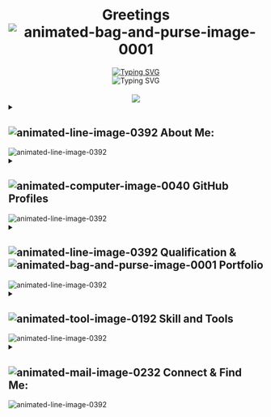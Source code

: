 <div align="center">
    <h1>Greetings <img src="https://fonts.gstatic.com/s/e/notoemoji/latest/1f44b/512.webp" border="0" alt="animated-bag-and-purse-image-0001" width="40" height="40"/></h1>
    <a href="https://git.io/typing-svg"><img src="https://readme-typing-svg.herokuapp.com?font=Sans+Serif&weight=500&size=30&pause=1000&color=FFFFFF&center=true&vCenter=true&multiline=true&width=500&height=75&lines=I'm+Ryan+Gading+Abdullah" alt="Typing SVG" />
    </a>
</div>

<div align="center">
    <img src="https://readme-typing-svg.demolab.com?font=Sans+Serif&weight=900&size=40&duration=1000&pause=1000&center=true&vCenter=true&width=500&height=75&lines=Data+Analyst+Enthusiast;Data+Scientist;Teaching+Enthusiast;Treasurer;Frontend+Developer;UI+Design+(Figma);Graphic+Design+(Canva)" alt="Typing SVG">
</div>

</br>

<div align="center">
    <img src="https://komarev.com/ghpvc/?username=RyanGA09&&style=flat-square" align="center"/>
</div>

<details>
    <summary>
        <h2><img src="https://fonts.gstatic.com/s/e/notoemoji/latest/1f4ab/512.webp" border="0" alt="animated-line-image-0392" width="22" height="22"/> About Me:</h2>
        <img src="https://www.animatedimages.org/data/media/562/animated-line-image-0392.gif" border="0" alt="animated-line-image-0392" width="1920" height="10"/>
    </summary>
    <div align="center">
        <p>
            I am an undergraduate student majoring in Informatics Engineering at Institut Teknologi Adhi Tama Surabaya, with a strong focus on data analysis and web development. Throughout my academic journey, I have gained valuable hands-on experience as a web developer, contributing to both academic and community service projects. In these roles, I focused on front-end development using frameworks like Laravel, Tailwind, and Bootstrap. These experiences have not only enhanced my technical skills but also allowed me to contribute to impactful digital solutions that benefit users.
        </p>
        <p>
            Previously, I served as a laboratory and teaching assistant for Structured Programming and Data Structures practicums, while also gaining organizational experience as the treasurer for the Programming Language Laboratory. My participation in the MIKTI MSIB Batch 6 program enhanced my data analysis skills, preparing me for a competitive career in technology.
        </p>
    </div>
</details>

<details>
    <summary>
        <h2><img src="https://www.animatedimages.org/data/media/56/animated-computer-image-0461.gif" border="0" alt="animated-computer-image-0040" width="25" height="30"/> GitHub Profiles</h2>
        <img src="https://www.animatedimages.org/data/media/562/animated-line-image-0392.gif" border="0" alt="animated-line-image-0392" width="1920" height="10"/>
    </summary>
    <h3><img src="https://fonts.gstatic.com/s/e/notoemoji/latest/1f525/512.webp" border="0" alt="animated-line-image-0392" width="22" height="22"/> Streak Stats:</h3>
    <div align="center">
        <img src="https://github-readme-streak-stats.herokuapp.com/?user=RyanGA09&theme=tokyonight&hide_border=false" alt="Streak">
    </div>
    </br>
    <h3>📊 Profile Stats:</h3>
    <div align="center">
        <img src="https://github-readme-stats.vercel.app/api?username=RyanGA09&theme=tokyonight&hide_border=false&include_all_commits=true&count_private=false" alt="Stats">
        <a href="https://github.com/ashutosh00710/github-readme-activity-graph"><img alt="RyanGA09's Activity Graph" src="https://github-readme-activity-graph.vercel.app/graph?username=RyanGA09&bg_color=202330&color=00ffe1&line=3d59a1&point=ffffff&area=true&hide_border=true" /></a>
    </div>
    </br>
    <h3><img src="https://www.animatedimages.org/data/media/56/animated-computer-image-0285.gif" border="0" alt="animated-computer-image-0285" width="50" height="25"/> Language:</h3>
    <div align="center">
    <!--   <img src="https://github-readme-stats.vercel.app/api/top-langs/?username=RyanGA09&theme=tokyonight&langs_count=10" alt="Languages"> -->
        <img src="https://github-readme-stats.vercel.app/api/top-langs/?username=RyanGA09&theme=tokyonight&hide_border=false&include_all_commits=true&count_private=true&layout=compact&langs_count=15&hide_progress=false&card_width=350" alt="Languages">
    </div>
    </br>
    <!--
    ![](https://raw.githubusercontent.com/username/github-stats/master/generated/languages.svg#gh-dark-mode-only)
    ![](https://github-readme-stats.vercel.app/api?username=RyanGA09&theme=vue-dark&hide_border=false&include_all_commits=true&count_private=false)</br>
    ![](https://github-readme-streak-stats.herokuapp.com/?user=RyanGA09&theme=vue-dark&hide_border=false)</br>
    ![](https://github-readme-stats.vercel.app/api/top-langs/?username=RyanGA09&theme=vue-dark&hide_border=false&include_all_commits=true&count_private=false&layout=compact)
    -->
    <h3><img src="https://www.animatedimages.org/data/media/1353/animated-medal-image-0019.gif" border="0" alt="animated-computer-image-0040" width="25" height="25"/> Trophies:</h3>
    <div align="center">
    <!--   <img src="https://github-profile-trophy.vercel.app/?username=RyanGA09&theme=vue-dark&no-frame=false&no-bg=true&margin-w=4" alt="Stats"> -->
        <img src="https://github-profile-trophy.vercel.app/?username=RyanGA09&theme=tokyonight" alt="Stats">
    </div>
    <!-- ![](https://github-profile-trophy.vercel.app/?username=RyanGA09&theme=vue-dark&no-frame=false&no-bg=true&margin-w=4) -->
</details>

<details>
    <summary>
        <h2><img src="https://fonts.gstatic.com/s/e/notoemoji/latest/1f393/512.webp" border="0" alt="animated-line-image-0392" width="22" height="22"/> Qualification & <img src="https://www.animatedimages.org/data/media/973/animated-bag-and-purse-image-0001.gif" border="0" alt="animated-bag-and-purse-image-0001" width="22" height="22"/> Portfolio</h2>
        <img src="https://www.animatedimages.org/data/media/562/animated-line-image-0392.gif" border="0" alt="animated-line-image-0392" width="1920" height="10"/>
    </summary>
    <h3>Qualification:</h3>
    <h4><img src="https://www.animatedimages.org/data/media/973/animated-bag-and-purse-image-0001.gif" border="0" alt="animated-bag-and-purse-image-0001" width="22" height="22"/> Work Experiences</h4>
    <ul align="left">
        <li>
            <strong>Writer</strong> — 
            <a href="https://medium.com/">Medium</a> [November 2024 - Present]
        </li> 
        <li>
            <strong>Web Developer</strong> — 
            <a href="https://itats.ac.id/">Institut Teknologi Adhi Tama Surabaya</a> [March 2024 - Present]
            <ul>
                <li><strong>Web Developer - Academic Project</strong> [August 2024 - Present]</li>
                <li><strong>Web Developer - Community Service Program/Field Work (KKN)</strong> [May 2024 - July 2024]</li>
                <li><strong>Web Developer - Practical Work/Internship (KP)</strong> [March 2024 - July 2024]</li>
            </ul>
        </li> 
        <li>
            <strong>Laboratory Assistant</strong> — 
            <a href="https://itats.ac.id/">Institut Teknologi Adhi Tama Surabaya</a> [September 2022 - August 2024]
            <ul>
                <li><strong>Software Engineering Laboratory Assistant (Programming Language Laboratory Assistant)</strong> [March 2024 - August 2024]</li>
                <li><strong>Programming Language Laboratory Assistant</strong> [September 2022 - February 2024]</li>
            </ul>
        </li>
        <li>
            <strong>Laboratory Assistant - Treasurer</strong> — 
            <a href="https://itats.ac.id/">Institut Teknologi Adhi Tama Surabaya</a> [September 2023 - August 2024]
            <ul>
                <li><strong>Treasurer - Software Engineering Laboratory Assistant (Programming Language Laboratory Assistant)</strong> [March 2024 - August 2024]</li>
                <li><strong>Treasurer - Programming Language Laboratory Assistant</strong> [September 2023 - Februari 2024]</li>
            </ul>
        </li> 
        <li>
            <strong>Independent Study - Independent Campus</strong> — 
            <a href="https://mikti.id/">Masyarakat Industri Kreatif Teknologi Informasi dan Komunikasi Indonesia (MIKTI)</a> [February 2024 - June 2024]
        </li> 
        <li>
            <strong>Junior Web Developer</strong> — 
            <a href="https://digitalent.kominfo.go.id/#">Digital Talent Scholarship</a> [April 2023 - May 2023]
        </li> 
    </ul>
    </br>
    <h4><img src="https://fonts.gstatic.com/s/e/notoemoji/latest/1f393/512.webp" border="0" alt="animated-line-image-0392" width="22" height="22"/> Educations:</h4>
    <ul align="left">
      <li><strong>Informatics Engineering</strong> — <a href="https://itats.ac.id/">Institut Teknologi Adhi Tama Surabaya</a> [September 2021 - Expected Graduation: 2025]</li>
      <li>
          <strong>MySkill Shortclass Monthly (2024)</strong> — 
          <a href="https://myskill.id/">MySkill</a> [May 2024 - December 2024]
          <ul>
              <li><strong>Shortclass Monthly - December</strong> [December 2024 - December 2024]</li>
              <li><strong>Shortclass Monthly - November</strong> [November 2024 - November 2024]</li>
              <li><strong>Shortclass Monthly - October</strong> [October 2024 - October 2024]</li>
              <li><strong>Shortclass Monthly - September</strong> [September 2024 - September 2024]</li>
              <li><strong>Shortclass Monthly - August</strong> [August 2024 - August 2024]</li>
              <li><strong>Shortclass Monthly - July</strong> [July 2024 - July 2024]</li>
              <li><strong>Shortclass Monthly - June</strong> [June 2024 - June 2024]</li>
              <li><strong>Shortclass Monthly - May</strong> [May 2024 - May 2024]</li>
          </ul>
      </li> 
      <li><strong>High School Senior</strong> — <a href="https://sman15-sby.sch.id/">SMAN 15 Surabaya</a> [2017 - 2020]</li> 
    </ul>
    </br>
    <h2>Portfolio</h2>
    <h3><img src="https://www.animatedimages.org/data/media/53/animated-book-image-0058.gif" border="0" alt="animated-book-image-0058" width="22" height="22"/> Projects</h3>
    <ul align="left">
        <li><strong>Rancang Bangun Sistem Informasi Penelitian dan Pengabdian kepada Masyarakat ITATS Menggunakan Model Prototyping</strong> — (August 2024 - Present).</li>
        <li><strong>Rancang Bangun Sistem Informasi Manajemen Penilaian Pondok Pesantren Ribath Daruttauhid Ta'lim-Tahfidh</strong> — (May 2024 - July 2024).</li>
        <li><strong>Rancang Bangun Sistem Informasi Manajemen Pengumpulan Dokumen Skripsi Mahasiswa dengan Menggunakan Model Waterfall</strong> — (March 2024 - July 2024).</li>
        <li><strong>Rancang Bangung Sistem Informasi Profil Perusahaan Pondok Pesantren Ribath Daruttauhid Ta'lim-Tahfidh</strong> - (May 2024 - July 2024).</li>
        <li><strong>Analysis of Flight Delays and Airline Performance (Capstone Project)</strong> — (May 2024 - June 2024).</li>
        <li><strong>Impact Analysis Covid-19 (Case Study Project)</strong> — (May 2024 - May 2024).</li>
        </ul>
    <p align="center">
    <!--     You can see more of my work experience, education, and projects on my <a href="https://www.linkedin.com/in/ryan-gading-abdullah/details/projects/">LinkedIn</a>. -->
    </p>
</details>

<details>
    <summary>
        <h2><img src="https://www.animatedimages.org/data/media/146/animated-tool-image-0192.gif" border="0" alt="animated-tool-image-0192" width="22" height="22"/> Skill and Tools</h2>
        <img src="https://www.animatedimages.org/data/media/562/animated-line-image-0392.gif" border="0" alt="animated-line-image-0392" width="1920" height="10"/>
    </summary>
    <h3><img src="https://fonts.gstatic.com/s/e/notoemoji/latest/1f4a1/512.webp" border="0" alt="animated-line-image-0392" width="22" height="22"/> Skills:</h3>
    <div align="left">
        <table border="1" cellpadding="10" cellspacing="0">
            <tr>
                <th>Category</th>
                <th>Skills</th>
            </tr>
            <tr>
                <td>Hard Skills <img src="https://fonts.gstatic.com/s/e/notoemoji/latest/1f4aa/512.webp" border="0" alt="animated-bag-and-purse-image-0001" width="40" height="40"/></td>
                <td>
                    `Programming` `Analysis` `Data Analysis` `FrontEnd Development` `Web Development` `Teaching` `UI Design` `Graphic Design` `Machine Learning`
                </td>
            </tr>
            <tr>
                <td>Soft Skills <img src="https://fonts.gstatic.com/s/e/notoemoji/latest/1f331/512.webp" border="0" alt="animated-bag-and-purse-image-0001" width="40" height="40"/></td>
                <td>`Leadership` `Problem Solving` `Presentation` `Team Work` `Group Discussion` ` Critical Thinking` `Communication`</td>
            </tr>
        </table>
    <!--     <div style="display: flex; justify-content: space-between;">
            <ul style="list-style-type: none; padding: 0;">
                <h4>💪 Hard Skills</h4>
                <li>Web Development: HTML, CSS, JavaScript</li>
                <li>Data Analysis: Excel, SQL, Python</li>
                <li>Machine Learning: TensorFlow, Scikit-learn</li>
                <li>Cloud Computing: AWS, Azure, Google Cloud</li>
                <li>Cybersecurity: Network Security, Penetration Testing</li>
                <li>Graphic Design: Adobe Photoshop, Illustrator</li>
                <li>Project Management Tools: Trello, Jira, Asana</li>
            </ul>
            <ul style="list-style-type: none; padding: 0;">
                <h4>🌱 Soft Skills</h4>
                <li>Emotional Intelligence: Empathy, Self-awareness</li>
                <li>Adaptability: Flexibility in changing environments</li>
                <li>Conflict Resolution: Mediation skills</li>
                <li>Critical Thinking: Analyzing situations effectively</li>
                <li>Time Management: Prioritizing tasks efficiently</li>
                <li>Networking: Building and maintaining professional relationships</li>
                <li>Creativity: Thinking outside the box</li>
            </ul>
        </div> -->
        <div style="display: flex; justify-content: space-between;">
<!--             <h4>💪 Hard Skills</h4> -->
            <ul style="list-style-type: none; padding: 0;">
<!--                 <li>Programming</li>
                <li>Analysis</li>
                <li>Data Analysis</li>
                <li>FrontEnd Development</li>
                <li>Web Development</li>
                <li>UI Design</li>
                <li>Teaching</li>
                <li>Graphic Design</li>
                <li>Machine Learning</li> -->
    <!--             <li>Cloud Computing</li>
                <li>Cybersecurity</li>
                <li>Project Management Tools</li> -->
            </ul>
<!--             <h4>🌱 Soft Skills</h4> -->
            <ul style="list-style-type: none; padding: 0;">
<!--                 <li>Leadership</li>
                <li>Problem Solving</li>
                <li>Presentation</li>
                <li>Team Work</li>
                <li>Group Discussion</li>
                <li>Critical Thinking</li>
                <li>Communication</li> -->
    <!--             <li>Adaptability</li>
                <li>Emotional Intelligence</li>
                <li>Conflict Resolution</li>
                <li>Time Management</li>
                <li>Networking</li>
                <li>Creativity</li> -->
            </ul>
        </div>
    <!--     <div style="display: flex; justify-content: space-between;">
            <ul style="list-style-type: none; padding: 0;">
                <h4>💪 Hard Skills</h4>
                <li>Programming</li>
                <li>Analysis</li>
                <li>Web Development</li>
                <li>Data Analysis</li>
                <li>Machine Learning</li>
                <li>Cloud Computing</li>
                <li>Cybersecurity</li>
                <li>Graphic Design</li>
                <li>Project Management Tools</li>
                <li>Database Management: SQL, NoSQL</li>
                <li>Mobile App Development: iOS, Android</li>
                <li>Version Control: Git, GitHub</li>
                <li>API Development: REST, GraphQL</li>
            </ul>
            <ul style="list-style-type: none; padding: 0;">
                <h4>🌱 Soft Skills</h4>
                <li>Leadership</li>
                <li>Problem Solving</li>
                <li>Presentation</li>
                <li>Team Work</li>
                <li>Group Discussion</li>
                <li>Emotional Intelligence</li>
                <li>Adaptability</li>
                <li>Conflict Resolution</li>
                <li>Critical Thinking</li>
                <li>Time Management</li>
                <li>Networking</li>
                <li>Creativity</li>
                <li>Negotiation Skills</li>
                <li>Interpersonal Skills</li>
                <li>Mentoring</li>
            </ul>
        </div> -->
    </div>
    <img src="https://www.animatedimages.org/data/media/562/animated-line-image-0386.gif" border="0" alt="animated-line-image-0386" width="1920"/>
    </br>
    <h3><img src="https://fonts.gstatic.com/s/e/notoemoji/latest/2699_fe0f/512.webp" border="0" width="22" height="22"/> Tools:</h3>
    <div align="left">
        <h4>🧑‍💻 Programming Languages & Markup</h4>
        <div style="display: flex; flex-wrap: wrap; gap: 10px; align-items: center;">
            <a href="https://www.python.org" target="_blank" rel="noreferrer">
              <img src="https://raw.githubusercontent.com/devicons/devicon/master/icons/python/python-original.svg" alt="Python" width="40" height="40"/>
            </a>
            <a href="https://www.w3schools.com/cpp/" target="_blank" rel="noreferrer">
              <img src="https://raw.githubusercontent.com/devicons/devicon/master/icons/cplusplus/cplusplus-original.svg" alt="C++" width="40" height="40"/>
            </a>
            <a href="https://www.cprogramming.com/" target="_blank" rel="noreferrer">
              <img src="https://raw.githubusercontent.com/devicons/devicon/master/icons/c/c-original.svg" alt="C" width="40" height="40"/>
            </a>
            <a href="https://www.java.com" target="_blank" rel="noreferrer">
              <img src="https://raw.githubusercontent.com/devicons/devicon/master/icons/java/java-original.svg" alt="Java" width="40" height="40"/>
            </a>
            <a href="https://developer.mozilla.org/en-US/docs/Web/HTML" target="_blank" rel="noreferrer">
              <img src="https://raw.githubusercontent.com/devicons/devicon/master/icons/html5/html5-original-wordmark.svg" alt="HTML5" width="40" height="40"/>
            </a>
            <a href="https://developer.mozilla.org/en-US/docs/Web/CSS" target="_blank" rel="noreferrer">
              <img src="https://raw.githubusercontent.com/devicons/devicon/master/icons/css3/css3-original-wordmark.svg" alt="CSS3" width="40" height="40"/>
            </a>
            <a href="https://www.php.net/" target="_blank" rel="noreferrer">
              <img src="https://raw.githubusercontent.com/devicons/devicon/master/icons/php/php-original.svg" alt="PHP" width="40" height="40"/>
            </a>
            <a href="https://www.mathworks.com/products/matlab.html" target="_blank" rel="noreferrer">
              <img src="https://upload.wikimedia.org/wikipedia/commons/2/21/Matlab_Logo.png" alt="MATLAB" width="40" height="40"/>
            </a>
            <a href="https://www.script.com/" target="_blank" rel="noreferrer">
                <img src="https://raw.githubusercontent.com/devicons/devicon/master/icons/javascript/javascript-original.svg" alt="JavaScript" width="40" height="40"/>
            </a>
    <!--         <a href="https://dart.dev/" target="_blank">
                <img style="margin: 10px" src="https://uxwing.com/wp-content/themes/uxwing/download/brands-and-social-media/dart-programming-language-icon.png" alt="Dart" width="40" height="40" />
            </a> -->
    <!--         <a target="_blank" href="https://www.vectorlogo.zone/logos/kotlinlang/kotlinlang-icon.svg" style="display: inline-block;">
                <img src="https://www.vectorlogo.zone/logos/kotlinlang/kotlinlang-icon.svg" alt="kotlin" width="40" height="40" />
            </a> -->
            <a href="https://www.w3schools.com/sql/" target="_blank" rel="noreferrer">
                <img src="https://www.freeiconspng.com/uploads/sql-server-icon-png-29.png" alt="SQL" width="40" height="40"/>
    <!--           <img src="https://cdn2.iconfinder.com/data/icons/web-and-mobile-ui-volume-7/48/309-512.png" alt="SQL" width="35" height="40" style="filter: brightness(0) invert(1);"/> -->
            </a>
        </div>
        </br>
        <div style="display: flex; align-items: center; gap: 10px;">
            <!-- Menambahkan bahasa markup -->
            <a href="https://en.wikipedia.org/wiki/Markdown" target="_blank" rel="noreferrer">
              <img src="https://cdn3.iconfinder.com/data/icons/logos-and-brands-adobe/512/205_Markdown-512.png" alt="Markdown" width="40" height="40"/>
            </a>
            <a href="https://www.powershell.org/" target="_blank" rel="noreferrer">
              <img src="https://raw.githubusercontent.com/devicons/devicon/master/icons/powershell/powershell-original.svg" alt="PowerShell" width="40" height="40"/>
            </a>
            <a href="https://www.gnu.org/software/bash/" target="_blank" rel="noreferrer">
              <img src="https://static-00.iconduck.com/assets.00/bash-icon-1792x2048-492kvjo8.png" alt="Bash" width="40" height="40"/>
            </a>
        </div>
        <h4 style="font-weight: bold; text-decoration: underline;">🛢💼🛠️ Development Frameworks, Tools & Databases</h4>
        <!-- Web Frameworks and Tools -->
    <!--     <h5>Web Frameworks and Tools</h5> -->
        <div style="display: flex; align-items: center; gap: 10px;">
            <a href="https://getbootstrap.com/" target="_blank" rel="noreferrer">
                <img src="https://raw.githubusercontent.com/devicons/devicon/master/icons/bootstrap/bootstrap-original-wordmark.svg" alt="Bootstrap" width="40" height="40"/>
            </a>
            <a href="https://tailwindcss.com/" target="_blank" rel="noreferrer">
                <img src="https://www.vectorlogo.zone/logos/tailwindcss/tailwindcss-icon.svg" alt="Tailwind CSS" width="40" height="40"/>
            </a>
            <a href="https://laravel.com" target="_blank" rel="noreferrer">
                <img src="https://www.vectorlogo.zone/logos/laravel/laravel-icon.svg" alt="Laravel" width="40" height="40"/>
            </a>
            <a href="https://nodejs.org/en" target="_blank" rel="noreferrer">
              <img src="https://raw.githubusercontent.com/devicons/devicon/master/icons/nodejs/nodejs-original-wordmark.svg" alt="nodejs" width="40" height="40" />
            </a>
        </div>
        </br>
        <!-- Databases -->
    <!--     <h5>Databases</h5> -->
        <div style="display: flex; align-items: center; gap: 10px;">
            <a href="https://www.mysql.com/" target="_blank" rel="noreferrer">
    <!--             <img src="https://raw.githubusercontent.com/devicons/devicon/master/icons/mysql/mysql-original.svg" alt="MySQL" width="40" height="40"/> -->
                <img src="https://cdn4.iconfinder.com/data/icons/logos-3/181/MySQL-512.png" alt="MySQL" width="40" height="40"/>
            </a>
            <a href="https://www.postgresql.org/" target="_blank" rel="noreferrer">
                <img src="https://raw.githubusercontent.com/devicons/devicon/master/icons/postgresql/postgresql-original.svg" alt="PostgreSQL" width="40" height="40"/>
            </a>
    <!--         <a href="https://www.mongodb.com/" target="_blank" rel="noreferrer">
                <img src="https://raw.githubusercontent.com/devicons/devicon/master/icons/mongodb/mongodb-original.svg" alt="MongoDB" width="40" height="40"/>
            </a> -->
    <!--         <a href="https://redis.io/" target="_blank" rel="noreferrer">
                <img src="https://raw.githubusercontent.com/devicons/devicon/master/icons/redis/redis-original.svg" alt="Redis" width="40" height="40"/>
            </a> -->
        </div>
        <!-- Mobile Development Tools -->
    <!--     <h5>Mobile Development Frameworks & Tools</h5>
        <div style="display: flex; align-items: center; gap: 10px;">
            <a href="https://flutter.dev/" target="_blank" rel="noreferrer">
                <img src="https://cdn.icon-icons.com/icons2/2107/PNG/512/file_type_flutter_icon_130599.png" alt="Flutter" width="40" height="40"/>
            </a>
            <a href="https://reactnative.dev/" target="_blank" rel="noreferrer">
                <img src="https://reactnative.dev/img/header_logo.svg" alt="React Native" width="40" height="40"/>
            </a>
            <a href="https://developer.android.com/studio" target="_blank" rel="noreferrer">
                <img src="https://developer.android.com/images/brand/Android_Robot.png" alt="Android Studio" width="40" height="40"/>
            </a>
            <a href="https://developer.apple.com/xcode/" target="_blank" rel="noreferrer">
                <img src="https://developer.apple.com/assets/elements/icons/xcode/xcode-128x128.png" alt="Xcode" width="40" height="40"/>
            </a>
        </div> -->
    <!--     <h4>🤖📊📈 Data Science, Machine Learning, & Visualization Tools</h4> -->
        <div style="display: flex; flex-wrap: wrap; gap: 10px; align-items: center;">
    <!--         <a href="https://pandas.pydata.org/" target="_blank" rel="noreferrer">
                <img src="https://raw.githubusercontent.com/devicons/devicon/master/icons/pandas/pandas-original.svg" alt="pandas" width="40" height="40"/>
            </a> -->
    <!--         <a href="https://numpy.org/" target="_blank" rel="noreferrer">
                <img src="https://raw.githubusercontent.com/devicons/devicon/master/icons/numpy/numpy-original.svg" alt="numpy" width="40" height="40"/>
            </a> -->
    <!--         <a href="https://www.tensorflow.org/" target="_blank" rel="noreferrer">
                <img src="https://raw.githubusercontent.com/devicons/devicon/master/icons/tensorflow/tensorflow-original.svg" alt="tensorflow" width="40" height="40"/>
            </a> -->
    <!--         <a href="https://seaborn.pydata.org/" target="_blank" rel="noreferrer">
                <img src="https://seaborn.pydata.org/_images/logo-mark-lightbg.svg" alt="seaborn" width="40" height="40"/>
            </a> -->
    <!--         <a href="https://scikit-learn.org/" target="_blank" rel="noreferrer">
                <img src="https://upload.wikimedia.org/wikipedia/commons/0/05/Scikit_learn_logo_small.svg" alt="scikit_learn" width="40" height="40"/>
            </a> -->
    <!--         <a href="https://matplotlib.org/" target="_blank" rel="noreferrer">
                <img src="https://raw.githubusercontent.com/devicons/devicon/master/icons/matplotlib/matplotlib-original.svg" alt="matplotlib" width="40" height="40"/>
            </a> -->
    <!--         <a href="https://flask.palletsprojects.com/" target="_blank" rel="noreferrer"> 
                <img src="https://www.vectorlogo.zone/logos/pocoo_flask/pocoo_flask-icon.svg" alt="flask" width="40" height="40"/> 
            </a> -->
    <!--         <a href="https://pytorch.org/" target="_blank" rel="noreferrer">
                <img src="https://raw.githubusercontent.com/devicons/devicon/master/icons/pytorch/pytorch-original.svg" alt="pytorch" width="40" height="40"/>
            </a> -->
    <!--         <a target="_blank" href="https://www.vectorlogo.zone/logos/opencv/opencv-icon.svg" style="display: inline-block;">
                <img src="https://www.vectorlogo.zone/logos/opencv/opencv-icon.svg" alt="opencv" width="40" height="40" />
            </a> -->
        </div>
    <!--     </br> -->
        <div style="display: flex; align-items: center; gap: 10px;">
    <!--         <a href="https://www.crummy.com/software/BeautifulSoup/bs4/doc/" target="_blank" rel="noreferrer">
                <img src="https://scrapingant.com/blog/img/blog/beautifulsoup-logo.png" alt="BeautifulSoup" width="60" height="40"/>
            </a> -->
    <!--         <a href="https://scrapy.org/" target="_blank" rel="noreferrer">
                <img src="https://scrapeops.io/img/sdk-icons/scrapy-logo.png" alt="Scrapy" width="40" height="40"/>
            </a> -->
    <!--         <a href="https://www.selenium.dev/" target="_blank" rel="noreferrer">
                <img src="https://www.articlestheme.com/wp-content/uploads/2021/05/Selenium_Logo-1470x1536.png" alt="Selenium" width="40" height="40"/>
            </a> -->
    <!--         <a href="https://requests.readthedocs.io/en/master/" target="_blank" rel="noreferrer">
                <img src="https://www.pngkit.com/png/full/70-701671_requests-python-logo-python-requests-logo.png" alt="Requests" width="40" height="40"/>
            </a> -->
    <!--         <a href="https://lxml.de/" target="_blank" rel="noreferrer">
                <img src="https://scrapingant.com/blog/img/blog/lxml-logo.png" alt="LXML" width="75" height="40"/>
            </a> -->
    <!--         <a href="https://pythonhosted.org/pyquery/" target="_blank" rel="noreferrer">
                <img src="https://raw.githubusercontent.com/gawel/pyquery/master/docs/_static/pyquery-logo.png" alt="PyQuery" width="40" height="40"/>
            </a> -->
    <!--         <a href="https://pptr.dev/" target="_blank" rel="noreferrer">
                <img src="https://vectorseek.com/wp-content/uploads/2023/09/Puppeteer-Logo-Vector.svg-.png" alt="Puppeteer" width="30" height="40"/>
            </a> -->
        </div>
        <h4>🤖📊📈 Data Analysis, Data Science, ML, Deep Learning, Web Scraping, and Visualization</h4>
        <div style="display: flex; flex-wrap: wrap; gap: 10px; align-items: center;">
            <!-- Data Manipulation and Analysis Tools -->
            <a href="https://pandas.pydata.org/" target="_blank" rel="noreferrer">
                <img src="https://raw.githubusercontent.com/devicons/devicon/master/icons/pandas/pandas-original.svg" alt="pandas" width="40" height="40"/>
            </a>
            <a href="https://numpy.org/" target="_blank" rel="noreferrer">
                <img src="https://raw.githubusercontent.com/devicons/devicon/master/icons/numpy/numpy-original.svg" alt="numpy" width="40" height="40"/>
            </a>
    <!--         <a href="https://dask.org/" target="_blank" rel="noreferrer">
                <img src="https://dask.org/assets/img/dask-logo.svg" alt="dask" width="40" height="40"/>
            </a>
            <a href="https://vaex.io/" target="_blank" rel="noreferrer">
                <img src="https://vaex.io/images/vaex-logo.svg" alt="vaex" width="40" height="40"/>
            </a>
            <a href="https://modin.readthedocs.io/" target="_blank" rel="noreferrer">
                <img src="https://modin.readthedocs.io/en/stable/_images/modin-logo.svg" alt="modin" width="40" height="40"/>
            </a>
            <a href="https://spark.apache.org/" target="_blank" rel="noreferrer">
                <img src="https://upload.wikimedia.org/wikipedia/commons/1/1b/Apache_Spark_logo.svg" alt="spark" width="40" height="40"/>
            </a>
            <a href="https://hadoop.apache.org/" target="_blank" rel="noreferrer">
                <img src="https://upload.wikimedia.org/wikipedia/commons/f/f6/Hadoop_logo.svg" alt="hadoop" width="40" height="40"/>
            </a> -->
        </div>
        </br>
        <div style="display: flex; flex-wrap: wrap; gap: 10px; align-items: center;">
            <!-- Machine Learning Tools -->
            <a href="https://scikit-learn.org/" target="_blank" rel="noreferrer">
                <img src="https://upload.wikimedia.org/wikipedia/commons/0/05/Scikit_learn_logo_small.svg" alt="scikit_learn" width="40" height="40"/>
            </a>
    <!--         <a href="https://xgboost.readthedocs.io/" target="_blank" rel="noreferrer">
                <img src="https://xgboost.readthedocs.io/en/latest/_static/xgboost-logo.png" alt="xgboost" width="40" height="40"/>
            </a>
            <a href="https://lightgbm.readthedocs.io/" target="_blank" rel="noreferrer">
                <img src="https://lightgbm.readthedocs.io/en/latest/_images/lightgbm_logo.png" alt="lightgbm" width="40" height="40"/>
            </a>
            <a href="https://catboost.ai/" target="_blank" rel="noreferrer">
                <img src="https://catboost.ai/static/logo.svg" alt="catboost" width="40" height="40"/>
            </a>
            <a href="https://epistasislab.github.io/tpot/" target="_blank" rel="noreferrer">
                <img src="https://raw.githubusercontent.com/EpistasisLab/tpot/master/docs/_static/tpot_logo.png" alt="tpot" width="40" height="40"/>
            </a>
            <a href="https://www.h2o.ai/" target="_blank" rel="noreferrer">
                <img src="https://www.h2o.ai/images/h2o-logo.png" alt="h2o" width="40" height="40"/>
            </a>
            <a href="https://mlflow.org/" target="_blank" rel="noreferrer">
                <img src="https://mlflow.org/images/mlflow-logo-color.svg" alt="mlflow" width="40" height="40"/>
            </a>
            <a href="https://dvc.org/" target="_blank" rel="noreferrer">
                <img src="https://dvc.org/img/dvc-logo.svg" alt="dvc" width="40" height="40"/>
            </a> -->
        </div>
        </br>
        <div style="display: flex; flex-wrap: wrap; gap: 10px; align-items: center;">
            <!-- Deep Learning Frameworks -->
            <a href="https://www.tensorflow.org/" target="_blank" rel="noreferrer">
                <img src="https://raw.githubusercontent.com/devicons/devicon/master/icons/tensorflow/tensorflow-original.svg" alt="tensorflow" width="40" height="40"/>
            </a>
            <a href="https://keras.io/" target="_blank" rel="noreferrer">
                <img src="https://victorzhou.com/static/c309c4c6a7bbdb43cf1f290786ce47ab/39600/keras-logo.png" alt="keras" width="100" height="35"/>
            </a>
    <!--         <a href="https://pytorch.org/" target="_blank" rel="noreferrer">
                <img src="https://upload.wikimedia.org/wikipedia/commons/8/8f/PyTorch_logo.png" alt="pytorch" width="40" height="40"/>
            </a>
            <a href="https://theano.readthedocs.io/en/latest/" target="_blank" rel="noreferrer">
                <img src="https://upload.wikimedia.org/wikipedia/commons/e/ec/Theano_logo.svg" alt="theano" width="40" height="40"/>
            </a>
            <a href="http://caffe.berkeleyvision.org/" target="_blank" rel="noreferrer">
                <img src="https://upload.wikimedia.org/wikipedia/commons/1/1d/Caffe_logo.png" alt="caffe" width="40" height="40"/>
            </a>
            <a href="https://mxnet.apache.org/" target="_blank" rel="noreferrer">
                <img src="https://upload.wikimedia.org/wikipedia/commons/9/9b/Apache_MXNet_logo.svg" alt="mxnet" width="40" height="40"/>
            </a>
            <a href="https://deeplearning4j.org/" target="_blank" rel="noreferrer">
                <img src="https://upload.wikimedia.org/wikipedia/commons/9/94/DeepLearning4J_logo.svg" alt="dl4j" width="40" height="40"/>
            </a>
            <a href="https://www.fast.ai/" target="_blank" rel="noreferrer">
                <img src="https://upload.wikimedia.org/wikipedia/commons/8/8b/Fast.ai_logo.svg" alt="fast.ai" width="40" height="40"/>
            </a> -->
        </div>
        <div style="display: flex; flex-wrap: wrap; gap: 10px; align-items: center;">
            <!-- Natural Language Processing (NLP) Tools -->
    <!--         <a href="https://www.nltk.org/" target="_blank" rel="noreferrer">
                <img src="https://upload.wikimedia.org/wikipedia/commons/1/1b/Logo_of_NLTK.svg" alt="nltk" width="40" height="40"/>
            </a>
            <a href="https://spacy.io/" target="_blank" rel="noreferrer">
                <img src="https://spacy.io/static/img/spacy_logo.svg" alt="spacy" width="40" height="40"/>
            </a>
            <a href="https://huggingface.co/" target="_blank" rel="noreferrer">
                <img src="https://huggingface.co/front/assets/huggingface_logo.svg" alt="huggingface" width="40" height="40"/>
            </a>
            <a href="https://stanfordnlp.github.io/CoreNLP/" target="_blank" rel="noreferrer">
                <img src="https://upload.wikimedia.org/wikipedia/commons/0/0a/StanfordNLP_Logo.png" alt="stanford_nlp" width="40" height="40"/>
            </a>
            <a href="https://allennlp.org/" target="_blank" rel="noreferrer">
                <img src="https://upload.wikimedia.org/wikipedia/commons/4/45/AllenNLP_logo.png" alt="allennlp" width="40" height="40"/>
            </a>
            <a href="https://radimrehurek.com/gensim/" target="_blank" rel="noreferrer">
                <img src="https://raw.githubusercontent.com/RaRe-Technologies/gensim/master/gensim/resources/images/gen_logo.png" alt="gensim" width="40" height="40"/>
            </a>
            <a href="https://textblob.readthedocs.io/en/dev/" target="_blank" rel="noreferrer">
                <img src="https://raw.githubusercontent.com/sloria/TextBlob/master/docs/_static/textblob-logo.png" alt="textblob" width="40" height="40"/>
            </a>
            <a href="https://huggingface.co/transformers/" target="_blank" rel="noreferrer">
                <img src="https://huggingface.co/front/assets/huggingface_logo.svg" alt="transformers" width="40" height="40"/>
            </a>
            <a href="https://fairseq.readthedocs.io/" target="_blank" rel="noreferrer">
                <img src="https://upload.wikimedia.org/wikipedia/commons/d/d1/Fairseq_logo.png" alt="fairseq" width="40" height="40"/>
            </a> -->
        </div>
        </br>
        <div style="display: flex; flex-wrap: wrap; gap: 10px; align-items: center;">
            <!-- Web Scraping Tools -->
            <a href="https://www.crummy.com/software/BeautifulSoup/bs4/doc/" target="_blank" rel="noreferrer">
                <img src="https://scrapingant.com/blog/img/blog/beautifulsoup-logo.png" alt="BeautifulSoup" width="60" height="40"/>
            </a>
            <a href="https://requests.readthedocs.io/en/master/" target="_blank" rel="noreferrer">
                <img src="https://www.pngkit.com/png/full/70-701671_requests-python-logo-python-requests-logo.png" alt="Requests" width="40" height="40"/>
            </a>
    <!--         <a href="https://requests-html.kennethreitz.org/" target="_blank" rel="noreferrer">
                <img src="https://requests-html.kennethreitz.org/img/logo.svg" alt="requests_html" width="40" height="40"/>
            </a> -->
            <a href="https://scrapy.org/" target="_blank" rel="noreferrer">
                <img src="https://scrapeops.io/img/sdk-icons/scrapy-logo.png" alt="Scrapy" width="40" height="40"/>
            </a>
    <!--         <a href="https://www.selenium.dev/" target="_blank" rel="noreferrer">
                <img src="https://www.articlestheme.com/wp-content/uploads/2021/05/Selenium_Logo-1470x1536.png" alt="Selenium" width="40" height="40"/>
            </a> -->
    <!--         <a href="https://pyquery.readthedocs.io/en/latest/" target="_blank" rel="noreferrer">
                <img src="https://raw.githubusercontent.com/gawel/pyquery/master/pyquery-logo.png" alt="pyquery" width="40" height="40"/>
            </a> -->
    <!--         <a href="https://playwright.dev/" target="_blank" rel="noreferrer">
                <img src="https://playwright.dev/img/playwright-logo.svg" alt="playwright" width="40" height="40"/> -->
            </a>
            <a href="https://lxml.de/" target="_blank" rel="noreferrer">
                <img src="https://scrapingant.com/blog/img/blog/lxml-logo.png" alt="LXML" width="75" height="40"/>
            </a>
        </div>
        </br>
        <div style="display: flex; flex-wrap: wrap; gap: 10px; align-items: center;">
            <!-- Data Visualization Tools -->
            <a href="https://seaborn.pydata.org/" target="_blank" rel="noreferrer">
                <img src="https://seaborn.pydata.org/_images/logo-mark-lightbg.svg" alt="seaborn" width="40" height="40"/>
            </a>
            <a href="https://matplotlib.org/" target="_blank" rel="noreferrer">
                <img src="https://raw.githubusercontent.com/devicons/devicon/master/icons/matplotlib/matplotlib-original.svg" alt="matplotlib" width="40" height="40"/>
            </a>
            <a href="https://plotly.com/" target="_blank" rel="noreferrer">
                <img src="https://plotly.com/all_static/images/icon-dash.png" alt="plotly" width="40" height="40"/>
            </a>
    <!--         <a href="https://bokeh.org/" target="_blank" rel="noreferrer">
                <img src="https://bokeh.org/_images/bokeh-logo.svg" alt="bokeh" width="40" height="40"/>
            </a>
            <a href="https://altair-viz.github.io/" target="_blank" rel="noreferrer">
                <img src="https://altair-viz.github.io/_static/altair-logo.svg" alt="altair" width="40" height="40"/>
            </a>
            <a href="https://ggplot2.tidyverse.org/" target="_blank" rel="noreferrer">
                <img src="https://upload.wikimedia.org/wikipedia/commons/0/0b/Ggplot2_logo.png" alt="ggplot" width="40" height="40"/> -->
            </a>
        </div>
    <!--     </br> -->
        <div style="display: flex; flex-wrap: wrap; gap: 10px; align-items: center;">
            <!-- Automation Tools -->
    <!--         <a href="https://pyautogui.readthedocs.io/" target="_blank" rel="noreferrer">
                <img src="https://raw.githubusercontent.com/asweigart/pyautogui/master/docs/images/logo.png" alt="pyautogui" width="40" height="40"/>
            </a>
            <a href="https://airflow.apache.org/" target="_blank" rel="noreferrer">
                <img src="https://airflow.apache.org/_images/powered-by-airflow.png" alt="airflow" width="40" height="40"/>
            </a> -->
        </div>
    <!--     </br> -->
        <div style="display: flex; flex-wrap: wrap; gap: 10px; align-items: center;">
            <!-- Web Development Frameworks -->
    <!--         <a href="https://www.djangoproject.com/" target="_blank" rel="noreferrer">
                <img src="https://upload.wikimedia.org/wikipedia/commons/thumb/7/75/Django_logo.svg/1200px-Django_logo.svg.png" alt="django" width="40" height="40"/>
                <img src="https://mkornyev.github.io/my_images/django.png" alt="django" width="40" height="40"/>
            </a> -->
    <!--         <a href="https://flask.palletsprojects.com/" target="_blank" rel="noreferrer">
                <img src="https://www.vectorlogo.zone/logos/pocoo_flask/pocoo_flask-icon.svg" alt="flask" width="40" height="40"/>
            </a>
            <a href="https://fastapi.tiangolo.com/" target="_blank" rel="noreferrer">
                <img src="https://fastapi.tiangolo.com/img/logo.png" alt="fastapi" width="40" height="40"/>
            </a>
            <a href="https://trypyramid.com/" target="_blank" rel="noreferrer">
                <img src="https://upload.wikimedia.org/wikipedia/commons/3/38/Pyramid-logo.svg" alt="pyramid" width="40" height="40"/>
            </a> -->
        </div>
        <div style="display: flex; align-items: center; gap: 10px;">
    <!--         <a href="https://scrapy.org/" target="_blank" rel="noreferrer">
                <img src="https://scrapy.org/img/scrapylogo.png" alt="Scrapy" width="125" height="40"/>
            </a> -->
    <!--         <a href="https://www.crummy.com/software/BeautifulSoup/bs4/doc/" target="_blank" rel="noreferrer">
               <img src="https://scrapingant.com/blog/img/blog/beautifulsoup-logo.png" alt="Beautiful Soup" width="40" height="40"/> 
                <img src="https://cdn.analyticsvidhya.com/wp-content/uploads/2020/03/ws3.png" alt="Beautiful Soup" width="80" height="40"/>
            </a> -->
    <!--         <a href="https://requests.readthedocs.io/en/master/" target="_blank" rel="noreferrer">
                <img src="https://www.pngkit.com/png/full/70-701671_requests-python-logo-python-requests-logo.png" alt="Requests" width="40" height="40"/>
                <img src="https://www.nicepng.com/png/full/70-702215_python-logo-png.png" alt="Requests" width="25" height="40"/>
            </a> -->
    <!--         <a href="https://www.selenium.dev/" target="_blank" rel="noreferrer">
                <img src="https://www.selenium.dev/images/selenium_logo_square_green.png" alt="Selenium" width="40" height="40"/>
            </a> -->
        </div>
        <h4><img src="https://fonts.gstatic.com/s/e/notoemoji/latest/26a1/512.webp" border="0" alt="animated-line-image-0392" width="22" height="22"/> Version Control & Collaboration</h4>
        <div style="display: flex; align-items: center; gap: 10px;">
            <a href="https://git-scm.com/" target="_blank" rel="noreferrer">
                <img src="https://raw.githubusercontent.com/devicons/devicon/master/icons/git/git-original.svg" alt="Git" width="40" height="40" />
            </a>
            <a href="https://github.com/" target="_blank" rel="noreferrer" >
                <img src="https://github.com/tandpfun/skill-icons/blob/main/icons/Github-Dark.svg" alt="GitHub" width="40" height="40" style="background-color: #ffffff; padding: 5px; border-radius: 5px;"/>
    <!--             <img src="https://raw.githubusercontent.com/devicons/devicon/master/icons/github/github-original.svg" alt="GitHub" width="40" height="40" style="background-color: #ffffff; padding: 5px; border-radius: 5px;"/> -->
            </a>
            <a href="https://about.gitlab.com/" target="_blank" rel="noreferrer">
                <img src="https://cdn.jsdelivr.net/gh/devicons/devicon/icons/gitlab/gitlab-original.svg" height="40" alt="gitlab logo"  />
            </a>
        </div>
        <h4><img <img src="https://www.animatedimages.org/data/media/56/animated-computer-image-0365.gif" border="0" alt="animated-computer-image-0365" width="28" height="20"/> Software & Tools</h4>
        <!-- Data Visualization Tools -->
    <!--     <h5>Data Visualization Tools</h5> -->
    <!--     <p>Alat yang digunakan untuk membuat visualisasi data yang menarik dan informatif, membantu dalam pengambilan keputusan berbasis data.</p> -->
        <div style="display: flex; align-items: center; gap: 10px;">
            <a href="https://lookerstudio.google.com/" target="_blank" rel="noreferrer">
                <img src="https://www.svgrepo.com/show/354012/looker-icon.svg" width="40" height="40"/>
            </a>
            <a href="https://www.tableau.com/" target="_blank" rel="noreferrer">
                <img src="https://cdn2.iconfinder.com/data/icons/mixd/512/3_tableau-512.png" alt="Tableau" width="40" height="40"/>
            </a>
            <a href="https://www.diagrams.net/" target="_blank" rel="noreferrer">
                <img src="https://drawio-app.com/wp-content/uploads/2020/04/draw.io_logo_symbol_250x250.png" alt="Draw.io" width="40" height="40"/>
            </a>
    <!--         <a href="https://www.sap.com/products/data-modeling-tools/powerdesigner.html" target="_blank" rel="noreferrer">
                <img src="https://www.powerdesigner.biz/images/logo-powerdesigner.png" alt="PowerDesigner" width="40" height="40"/>
                <img src="https://img.apponic.com/39/219/f2e7b63321d32b52070b8012bde4c64f.png" alt="PowerDesigner" width="40" height="40"/>
            </a> -->
    <!--         <a href="https://www.qlik.com/us/try-qlik-view" target="_blank" rel="noreferrer">
                <img src="https://www.qlik.com/us/-/media/qlik/global/logos/qlik-logo.png" alt="QlikView" width="40" height="40"/>
            </a> -->
    <!--         <a href="https://powerbi.microsoft.com/" target="_blank" rel="noreferrer">
                <img src="https://static-00.iconduck.com/assets.00/power-bi-icon-1536x2048-0xah5g2o.png" alt="Power BI" width="30" height="40"/>
            </a> -->
    <!--         <a href="https://d3js.org/" target="_blank" rel="noreferrer">
                <img src="https://d3js.org/logo.svg" alt="D3.js" width="40" height="40"/>
            </a> -->
        </div>
        </br>
        <!-- Development Tools -->
    <!--     <h5>Development Tools</h5> -->
    <!--     <p>Perangkat yang digunakan untuk pengembangan perangkat lunak, termasuk IDE, editor kode, dan platform kolaborasi.</p> -->
        <div style="display: flex; align-items: center; gap: 10px;">
            <a href="https://code.visualstudio.com/" target="_blank" rel="noreferrer">
                <img src="https://raw.githubusercontent.com/devicons/devicon/master/icons/vscode/vscode-original-wordmark.svg" alt="Visual Studio Code" width="40" height="40"/>
            </a>
            <a href="https://www.jetbrains.com/" target="_blank" rel="noreferrer">
                <img src="https://raw.githubusercontent.com/devicons/devicon/master/icons/jetbrains/jetbrains-original.svg" alt="JetBrains" width="40" height="40"/>
            </a>
            <a href="https://colab.research.google.com/" target="_blank" rel="noreferrer">
                <img src="https://img.icons8.com/color/48/000000/google-colab.png" alt="Google Colaboratory" width="40" height="40"/>
            </a>
            <a href="https://jupyter.org/" target="_blank" rel="noreferrer">
                <img src="https://raw.githubusercontent.com/devicons/devicon/master/icons/jupyter/jupyter-original-wordmark.svg" alt="jupyter" width="40" height="40"/>
            </a>
            <a href="https://www.bloodshed.net/devcpp.html" target="_blank" rel="noreferrer">
                <img src="https://www.freeiconspng.com/uploads/dev-c--logo-icon-32.png" alt="Dev C++" width="40" height="40"/>
            </a>
    <!--         <a href="https://www.sublimetext.com/" target="_blank" rel="noreferrer">
                <img src="https://freepngimg.com/icon/download/search/9070-sublime-text.png" alt="Sublime Text" width="40" height="40"/>
            </a> -->
    <!--         <a href="https://www.postman.com/" target="_blank" rel="noreferrer">
                <img src="https://www.svgrepo.com/show/354202/postman-icon.svg" alt="Postman" width="40" height="40"/>
            </a> -->
    <!--         <a href="https://atom.io/" target="_blank" rel="noreferrer">
                <img src="https://atom.io/images/atom@2x.png" alt="Atom" width="40" height="40"/>
            </a> -->
    <!--         <a href="https://www.eclipse.org/" target="_blank" rel="noreferrer">
                <img src="https://www.eclipse.org/eclipse.org/images/eclipse-logo.png" alt="Eclipse" width="40" height="40"/>
            </a> -->
        </div>
        </br>
        <div style="display: flex; align-items: center; gap: 10px;">
            <a href="https://laragon.org/" target="_blank" rel="noreferrer">
                <img src="https://user-images.githubusercontent.com/176/211701214-b1635bd3-0fa2-477f-9578-54e506dc7d08.png" alt="Laragon" width="40" height="40"/>
            </a>
            <a href="https://www.apachefriends.org/index.html" target="_blank" rel="noreferrer">
                <img src="https://cdn.freebiesupply.com/logos/large/2x/xampp-logo-png-transparent.png" alt="XAMPP" width="40" height="40"/>
            </a>
    <!--         <a href="https://www.docker.com/" target="_blank" rel="noreferrer">
                <img src="https://www.docker.com/sites/default/files/d8/2019-07/Moby-logo.png" alt="Docker" width="40" height="40"/>
            </a> -->
        </div>
        </br>
        <!-- Design Tools -->
    <!--     <h5>Design Tools</h5> -->
    <!--     <p>Alat untuk mendesain antarmuka pengguna dan konten visual, membantu dalam proses kreatif dan kolaborasi tim.</p> -->
        <div style="display: flex; align-items: center; gap: 10px;">
            <a href="https://www.figma.com/" target="_blank" rel="noreferrer">
                <img src="https://raw.githubusercontent.com/devicons/devicon/master/icons/figma/figma-original.svg" alt="Figma" width="40" height="40"/>
            </a>
            <a href="https://www.canva.com/" target="_blank" rel="noreferrer">
                <img src="https://raw.githubusercontent.com/devicons/devicon/master/icons/canva/canva-original.svg" alt="Canva" width="40" height="40"/>
            </a>
    <!--         <a href="https://www.adobe.com/products/xd.html" target="_blank" rel="noreferrer">
                <img src="https://upload.wikimedia.org/wikipedia/commons/thumb/0/0f/Adobe_XD_icon.svg/1024px-Adobe_XD_icon.svg.png" alt="Adobe XD" width="40" height="40"/>
            </a> -->
    <!--         <a href="https://www.sketch.com/" target="_blank" rel="noreferrer">
                <img src="https://www.sketch.com/images/pages/press/sketch-press-kit/app-icons/sketch-mac-icon@2x.png" alt="Sketch" width="40" height="40"/>
            </a> -->
    <!--         <a href="https://www.sketch.com/apps" target="_blank" rel="noreferrer">
                <img src="https://www.sketch.com/images/pages/press/sketch-press-kit/app-icons/sketch-mac-icon@2x.png" alt="Sketch" width="40" height="40"/>
            </a> -->
    <!--         <a href="https://www.blender.org/" target="_blank" rel="noreferrer">
                <img src="https://cdn.jsdelivr.net/gh/devicons/devicon/icons/blender/blender-original.svg" height="30" alt="blender logo"  />
            </a> -->
    <!--         <a href="https://www.invisionapp.com/" target="_blank" rel="noreferrer">
                <img src="https://upload.wikimedia.org/wikipedia/en/thumb/5/5b/InVisionApp_Logo.svg/1024px-InVisionApp_Logo.svg.png" alt="InVision" width="40" height="40"/>
            </a> -->
    <!--         <a href="https://www.adobe.com/products/photoshop.html" target="_blank" rel="noreferrer">
                <img src="https://upload.wikimedia.org/wikipedia/commons/thumb/e/e9/Adobe_Photoshop_logo_2020.svg/2048px-Adobe_Photoshop_logo_2020.svg.png" alt="Adobe Photoshop" width="40" height="40"/>
            </a> -->
        </div>
        <!-- Streaming Tools -->
        </br>
    <!--     <h5>Streaming Tools</h5> -->
    <!--     <p>Perangkat untuk merekam dan melakukan streaming video secara langsung, ideal untuk konten kreator dan penyiar.</p> -->
        <div style="display: flex; align-items: center; gap: 10px;">
            <a href="https://obsproject.com/" target="_blank" rel="noreferrer">
                <img src="https://iconape.com/wp-content/png_logo_vector/obs-studio-logo.png" alt="OBS Studio" width="40" height="40"/>
            </a>
    <!--         <a href="https://streamlabs.com/" target="_blank" rel="noreferrer">
                <img src="https://upload.wikimedia.org/wikipedia/commons/thumb/6/66/Streamlabs_Logo.png/800px-Streamlabs_Logo.png" alt="Streamlabs" width="40" height="40"/>
            </a> -->
    <!--         <a href="https://www.xsplit.com/" target="_blank" rel="noreferrer">
                <img src="https://www.xsplit.com/logo.svg" alt="XSplit" width="40" height="40"/>
            </a> -->
    <!--         <a href="https://www.capcut.com/" target="_blank" rel="noreferrer">
                <img src="https://freelogopng.com/images/all_img/1664284836cap-cut-logo-png.png" alt="CapCut" width="40" height="40"/>
            </a> -->
    <!--         <a href="https://www.wirecast.com/" target="_blank" rel="noreferrer">
                <img src="https://www.wirecast.com/static/wirecast-5efc1d3d5c6b8e25c41f90cfefed7f6e.png" alt="Wirecast" width="40" height="40"/>
            </a> -->
    <!--         <a href="https://www.vmix.com/" target="_blank" rel="noreferrer">
                <img src="https://www.vmix.com/images/vmix_logo.png" alt="vMix" width="40" height="40"/>
            </a> -->
        </div>
        <h4><img src="https://www.animatedimages.org/data/media/1667/animated-world-globe-image-0015.gif" border="0" alt="animated-world-globe-image-0015" width="22" height="22"/> Most Used Browser</h4>
         <div style="display: flex; flex-wrap: wrap; gap: 10px; align-items: center;">
            <a href="https://www.google.com/" target="_blank" rel="noreferrer">
                <img src="https://cdn.jsdelivr.net/gh/devicons/devicon/icons/google/google-original.svg" height="40" alt="google logo"  />
            </a>
            <a href="https://www.google.com/chrome/" target="_blank" rel="noreferrer">
                <img src="https://cdn.jsdelivr.net/gh/devicons/devicon/icons/chrome/chrome-original.svg" height="40" alt="chrome logo"  />
            </a>
            <a href="https://www.microsoft.com/en-us/edge" target="_blank" rel="noreferrer">
                <img src="https://raw.githubusercontent.com/alrra/browser-logos/main/src/edge/edge.svg" alt="Edge" width="40" height="40"/>
            </a>
            <a href="https://www.brave.com/" target="_blank" rel="noreferrer">
                <img src="https://cdn.simpleicons.org/Brave/Brave-Original.svg" alt="Brave" width="40" height="40"/>
            </a>
         </div>
         <h4><img src="https://fonts.gstatic.com/s/e/notoemoji/latest/1f30f/512.webp" border="0" alt="animated-tool-image-0192" width="22" height="22"/> Most Used Operating System</h4>
        <div style="display: flex; align-items: center; gap: 10px;">
            <a href="https://www.microsoft.com/windows" target="_blank" rel="noreferrer">
                <img src="https://cdn.jsdelivr.net/gh/devicons/devicon/icons/windows8/windows8-original.svg" alt="Windows" width="40" height="40"/>
            </a>
            <a href="https://www.android.com/" target="_blank" rel="noreferrer">
                <img src="https://cdn.jsdelivr.net/gh/devicons/devicon/icons/android/android-original.svg" alt="Android" width="40" height="40"/>
            </a>
    <!--         <a href="https://www.ubuntu.com/" target="_blank" rel="noreferrer">
              <img src="https://cdn.jsdelivr.net/gh/devicons/devicon/icons/ubuntu/ubuntu-plain.svg" alt="Ubuntu" width="40" height="40"/>
            </a>
            <a href="https://www.apple.com/macos" target="_blank" rel="noreferrer">
              <img src="https://cdn.jsdelivr.net/gh/devicons/devicon/icons/apple/apple-original.svg" height="40" alt="Apple logo"  />
            </a> -->
        </div>
    </div>
    <img src="https://www.animatedimages.org/data/media/562/animated-line-image-0386.gif" border="0" alt="animated-line-image-0386" width="1920"/>
</details>
    
<details>
    <summary>
        <h2><img src="https://www.animatedimages.org/data/media/1335/animated-mail-image-0232.gif" border="0" alt="animated-mail-image-0232" width="22" height="22"/> Connect & Find Me:</h2>
        <img src="https://www.animatedimages.org/data/media/562/animated-line-image-0392.gif" border="0" alt="animated-line-image-0392" width="1920" height="10"/>
    </summary>
     <!-- <div align="center">
        <p>
          Feel free to connect with me on <a href="https://www.linkedin.com/in/ryan-gading-abdullah/">LinkedIn</a> to find out more about me, my work experience, education and projects.
      </p>
    </div>
    <div align="center">
        <p>
          You can also check out my work and projects on <a href="https://github.com/RyanGA09">GitHub</a>.
      </p>
    </div> -->
    </br>
    <div align="center">
        <!-- LinkedIn Badge -->
        <a href="https://www.linkedin.com/in/ryan-gading-abdullah" target="blank">
            <img src="https://img.shields.io/badge/LinkedIn-Connect-blue?logo=linkedin&style=for-the-badge" alt="Connect on LinkedIn" />
        </a>
        <!-- Upwork Badge -->
        <a href="https://www.upwork.com/freelancers/~01786dce7666e1a0e4" target="_blank">
            <img src="https://img.shields.io/badge/Upwork-Hire-6FDA44?logo=upwork&style=for-the-badge" alt="Hire on Upwork" />
        </a>
        <!-- Fiverr Badge -->
    <!--     <a href="https://www.fiverr.com/dummy" target="_blank">
            <img src="https://img.shields.io/badge/Fiverr-Hire-1DBF73?logo=fiverr&style=for-the-badge" alt="Hire on Fiverr" />
        </a> -->
        <!-- Instagram Badge -->
        <a href="https://www.instagram.com/ryan_g._a" target="blank">
            <img src="https://img.shields.io/badge/Instagram-Follow-purple?logo=instagram&style=for-the-badge" alt="Follow on Instagram" />
        </a>
        <!-- X (Twitter) Badge -->
    <!--     <a href="https://twitter.com/yourusername" target="blank">
            <img src="https://img.shields.io/badge/X-Follow-000000?logo=x&style=for-the-badge" alt="Follow on X" />
        </a> -->
        <!-- Facebook Badge -->
    <!--     <a href="https://www.facebook.com/dummy" target="_blank">
            <img src="https://img.shields.io/badge/Facebook-Follow-1877F2?logo=facebook&style=for-the-badge" alt="Follow on Facebook" />
        </a> -->
        <!-- GitHub Badge -->
        <a href="https://github.com/RyanGA09" target="blank">
            <img src="https://img.shields.io/badge/GitHub-Follow-181717?logo=github&style=for-the-badge" alt="Follow on GitHub" />
        </a>
        <!-- GitLab Badge -->
        <a href="https://gitlab.com/RyanGA09" target="_blank">
            <img src="https://img.shields.io/badge/GitLab-Follow-FCA121?logo=gitlab&style=for-the-badge" alt="Follow on GitLab" />
        </a>
        <!-- Bitbucket Badge -->
    <!--     <a href="https://bitbucket.org/RyanGA09" target="_blank">
            <img src="https://img.shields.io/badge/Bitbucket-Follow-blue?logo=bitbucket&style=for-the-badge" alt="Follow on Bitbucket" />
        </a> -->
        <!-- Medium Badge -->
        <a href="https://medium.com/@ryangadingabdullah" target="blank">
            <img src="https://img.shields.io/badge/Medium-Follow-000000?logo=medium&style=for-the-badge" alt="Follow on Medium" />
        </a>
        <!-- Tableau Badge -->
        <a href="https://public.tableau.com/app/profile/ryanga09/vizzes" target="blank">
            <img src="https://img.shields.io/badge/Tableau-View-orange?logo=tableau&style=for-the-badge" alt="View on Tableau" />
        </a>
        <!-- YouTube Badge -->
<!--         <a href="https://www.youtube.com/channel/yourchannel" target="blank">
            <img src="https://img.shields.io/badge/YouTube-Subscribe-red?logo=youtube&style=for-the-badge" alt="Subscribe on YouTube" />
        </a> -->
        <!-- Discord Badge -->
<!--         <a href="https://discord.com/invite/yourserver" target="blank">
            <img src="https://img.shields.io/badge/Discord-Join-blue?logo=discord&style=for-the-badge" alt="Join on Discord" />
        </a> -->
        <!-- Behance Badge -->
<!--         <a href="https://www.behance.net/yourprofile" target="blank">
            <img src="https://img.shields.io/badge/Behance-View-blue?logo=behance&style=for-the-badge" alt="View on Behance" />
        </a> -->
        <!-- Dribbble Badge -->
<!--         <a href="https://dribbble.com/yourprofile" target="blank">
            <img src="https://img.shields.io/badge/Dribbble-Follow-pink?logo=dribbble&style=for-the-badge" alt="Follow on Dribbble" />
        </a> -->
        <!-- Pinterest Badge -->
<!--         <a href="https://www.pinterest.com/yourprofile" target="blank">
            <img src="https://img.shields.io/badge/Pinterest-Follow-red?logo=pinterest&style=for-the-badge" alt="Follow on Pinterest" />
        </a> -->
        <!-- Snapchat Badge -->
<!--         <a href="https://www.snapchat.com/add/yourusername" target="blank">
            <img src="https://img.shields.io/badge/Snapchat-Follow-yellow?logo=snapchat&style=for-the-badge" alt="Follow on Snapchat" />
        </a> -->
        <!-- Stack Overflow Badge -->
<!--         <a href="https://stackoverflow.com/users/yourprofile" target="blank">
            <img src="https://img.shields.io/badge/Stack_Overflow-Follow-orange?logo=stackoverflow&style=for-the-badge" alt="Follow on Stack Overflow" />
        </a> -->
        <!-- TikTok Badge -->
<!--         <a href="https://www.tiktok.com/@yourusername" target="blank">
            <img src="https://img.shields.io/badge/TikTok-Follow-black?logo=tiktok&style=for-the-badge" alt="Follow on TikTok" />
        </a> -->
        <!-- Blogger Blog Badge -->
<!--         <a href="https://yourbloggerblog.blogspot.com" target="blank">
            <img src="https://img.shields.io/badge/Blogger-Visit-orange?style=for-the-badge&logo=blogger" alt="Visit My Blogger Blog" />
        </a> -->
        <!-- WordPress Blog Badge -->
<!--         <a href="https://yourwordpressblog.wordpress.com" target="blank">
            <img src="https://img.shields.io/badge/WordPress-Visit-blue?style=for-the-badge&logo=wordpress" alt="Visit My WordPress Blog" />
        </a> -->
        <!-- Jekyll/GitHub Pages Blog Badge -->
<!--         <a href="https://yourusername.github.io" target="blank">
            <img src="https://img.shields.io/badge/GitHub_Pages-Read-black?style=for-the-badge&logo=github" alt="Read My GitHub Pages Blog" />
        </a> -->
        <!-- Custom Blog Badge -->
<!--         <a href="https://yourblog.com" target="blank">
            <img src="https://img.shields.io/badge/Blog-Read-green?style=for-the-badge" alt="Read My Blog" />
        </a> -->
        <!-- Twitch Badge -->
<!--         <a href="https://www.twitch.tv/yourchannel" target="blank">
            <img src="https://img.shields.io/badge/Twitch-Follow-purple?logo=twitch&style=for-the-badge" alt="Follow on Twitch" />
        </a> -->
        <!-- Reddit Badge -->
<!--         <a href="https://www.reddit.com/u/yourusername" target="blank">
            <img src="https://img.shields.io/badge/Reddit-Follow-orange?logo=reddit&style=for-the-badge" alt="Follow on Reddit" />
        </a> -->
        <!-- Vimeo Badge -->
<!--         <a href="https://vimeo.com/yourprofile" target="blank">
            <img src="https://img.shields.io/badge/Vimeo-Subscribe-blue?logo=vimeo&style=for-the-badge" alt="Subscribe on Vimeo" />
        </a> -->
        <!-- GitHub Sponsors Badge -->
<!--         <a href="https://github.com/sponsors/yourusername" target="blank">
            <img src="https://img.shields.io/badge/GitHub_Sponsors-Support-yellow?logo=github&style=for-the-badge" alt="Support on GitHub Sponsors" />
        </a> -->
        <!-- Quora Badge -->
<!--         <a href="https://www.quora.com/profile/yourusername" target="blank">
            <img src="https://img.shields.io/badge/Quora-Follow-red?logo=quora&style=for-the-badge" alt="Follow on Quora" />
        </a> -->
        <!-- Spotify Badge -->
<!--         <a href="https://open.spotify.com/user/yourusername" target="blank">
            <img src="https://img.shields.io/badge/Spotify-Follow-green?logo=spotify&style=for-the-badge" alt="Follow on Spotify" />
        </a> -->
        <!-- Stack Exchange Badge -->
<!--         <a href="https://stackexchange.com/users/yourprofile" target="blank">
            <img src="https://img.shields.io/badge/Stack_Exchange-Follow-blue?logo=stack-exchange&style=for-the-badge" alt="Follow on Stack Exchange" />
        </a> -->
        <!-- Steam Badge -->
<!--         <a href="https://steamcommunity.com/id/yourusername" target="blank">
            <img src="https://img.shields.io/badge/Steam-Follow-green?logo=steam&style=for-the-badge" alt="Follow on Steam" />
        </a> -->
        <!-- GitHub Gist Badge -->
<!--         <a href="https://gist.github.com/yourusername" target="blank">
            <img src="https://img.shields.io/badge/Gist-View-yellow?logo=github&style=for-the-badge" alt="View my Gist" />
        </a> -->
        <!-- Eventbrite Badge -->
<!--         <a href="https://www.eventbrite.com/o/yourprofile" target="blank">
            <img src="https://img.shields.io/badge/Eventbrite-Join-red?logo=eventbrite&style=for-the-badge" alt="Join on Eventbrite" />
        </a> -->
        <!-- Patreon Badge -->
<!--         <a href="https://www.patreon.com/yourusername" target="blank">
            <img src="https://img.shields.io/badge/Patreon-Support-blue?logo=patreon&style=for-the-badge" alt="Support on Patreon" />
        </a> -->
        <!-- Kickstarter Badge -->
<!--         <a href="https://www.kickstarter.com/profile/yourusername" target="blank">
            <img src="https://img.shields.io/badge/Kickstarter-Support-orange?logo=kickstarter&style=for-the-badge" alt="Support on Kickstarter" />
        </a> -->
        <!-- Open Collective Badge -->
<!--         <a href="https://opencollective.com/yourusername" target="blank">
            <img src="https://img.shields.io/badge/Open_Collective-Support-blue?logo=opencollective&style=for-the-badge" alt="Support on Open Collective" />
        </a> -->
        <!-- Amazon Wishlist Badge -->
<!--         <a href="https://www.amazon.com/hz/wishlist/ls/yourlist" target="blank">
            <img src="https://img.shields.io/badge/Amazon_Wishlist-View-orange?logo=amazon&style=for-the-badge" alt="View my Amazon Wishlist" />
        </a> -->
        <!-- DeviantArt Badge -->
<!--         <a href="https://www.deviantart.com/yourusername" target="blank">
            <img src="https://img.shields.io/badge/DeviantArt-Follow-darkgreen?logo=deviantart&style=for-the-badge" alt="Follow on DeviantArt" />
        </a> -->
        <!-- Vercel Badge -->
<!--         <a href="https://vercel.com/yourusername" target="blank">
            <img src="https://img.shields.io/badge/Vercel-Deploy-black?logo=vercel&style=for-the-badge" alt="Deploy on Vercel" />
        </a> -->
        <!-- Netlify Badge -->
<!--         <a href="https://www.netlify.com/yourusername" target="blank">
            <img src="https://img.shields.io/badge/Netlify-Deploy-darkblue?logo=netlify&style=for-the-badge" alt="Deploy on Netlify" />
        </a> -->
        <!-- Heroku Badge -->
<!--         <a href="https://www.heroku.com/yourapp" target="blank">
            <img src="https://img.shields.io/badge/Heroku-Deploy-purple?logo=heroku&style=for-the-badge" alt="Deploy on Heroku" />
        </a> -->
        <!-- Cloudflare Badge -->
<!--         <a href="https://www.cloudflare.com/yourprofile" target="blank">
            <img src="https://img.shields.io/badge/Cloudflare-Use-green?logo=cloudflare&style=for-the-badge" alt="Use Cloudflare" />
        </a> -->
        <!-- Mailchimp Badge -->
<!--         <a href="https://mailchimp.com/yourusername" target="blank">
            <img src="https://img.shields.io/badge/Mailchimp-Subscribe-yellow?logo=mailchimp&style=for-the-badge" alt="Subscribe on Mailchimp" />
        </a> -->
        <!-- Mailgun Badge -->
<!--         <a href="https://www.mailgun.com/yourusername" target="blank">
            <img src="https://img.shields.io/badge/Mailgun-Send-emerald?logo=mailgun&style=for-the-badge" alt="Send with Mailgun" />
        </a> -->
        <!-- SendGrid Badge -->
<!--         <a href="https://sendgrid.com/yourusername" target="blank">
            <img src="https://img.shields.io/badge/SendGrid-Send-blue?logo=sendgrid&style=for-the-badge" alt="Send with SendGrid" />
        </a> -->
        <!-- Trello Badge -->
<!--         <a href="https://trello.com/yourusername" target="blank">
            <img src="https://img.shields.io/badge/Trello-Organize-blue?logo=trello&style=for-the-badge" alt="Organize with Trello" />
        </a> -->
        <!-- Slack Badge -->
<!--         <a href="https://slack.com/yourworkspace" target="blank">
            <img src="https://img.shields.io/badge/Slack-Join-darkblue?logo=slack&style=for-the-badge" alt="Join on Slack" />
        </a> -->
        <!-- Notion Badge -->
<!--         <a href="https://www.notion.so/yourworkspace" target="blank">
            <img src="https://img.shields.io/badge/Notion-Organize-orange?logo=notion&style=for-the-badge" alt="Organize with Notion" />
        </a> -->
    </div>
</details>
<!-- <details> -->
<!--     <summary>
        <h2>💰 Support Me:</h2>
        </br>
        <img src="https://www.animatedimages.org/data/media/562/animated-line-image-0392.gif" border="0" alt="animated-line-image-0392" />
    </summary> -->
    <div align="left">
        <!-- BuyMeACoffee Badge -->
    <!--     <a href="https://www.buymeacoffee.com/yourusername" target="_blank">
            <img src="https://img.shields.io/badge/Buy%20Me%20A%20Coffee-Support-yellow?logo=buymeacoffee&style=for-the-badge" alt="Support on BuyMeACoffee" />
        </a> -->
        <!-- Ko-Fi Badge -->
    <!--     <a href="https://ko-fi.com/yourusername" target="_blank">
            <img src="https://img.shields.io/badge/Ko--Fi-Support-blue?logo=ko-fi&style=for-the-badge" alt="Support on Ko-Fi" />
        </a> -->
        <!-- Patreon Badge -->
    <!--     <a href="https://www.patreon.com/yourusername" target="_blank">
            <img src="https://img.shields.io/badge/Patreon-Support-f96854?logo=patreon&style=for-the-badge" alt="Support on Patreon" />
        </a> -->
        <!-- Saweria Badge -->
    <!--     <a href="https://saweria.co/yourusername" target="_blank">
            <img src="https://img.shields.io/badge/Saweria-Support-orange?logo=saweria&style=for-the-badge" alt="Support on Saweria" />
        </a> -->
        <!-- Sociabuzz Badge -->
    <!--     <a href="https://sociabuzz.com/yourusername" target="_blank">
            <img src="https://img.shields.io/badge/Sociabuzz-Support-00C3FF?logo=sociabuzz&style=for-the-badge" alt="Support on Sociabuzz" />
        </a> -->
        <!-- Streamlabs Badge -->
    <!--     <a href="https://streamlabs.com/yourusername" target="_blank">
            <img src="https://img.shields.io/badge/Streamlabs-Donate-green?logo=streamlabs&style=for-the-badge" alt="Donate with Streamlabs" />
        </a> -->
        <!-- Nyawer.co Badge -->
    <!--     <a href="https://nyawer.co/yourusername" target="_blank">
            <img src="https://img.shields.io/badge/Nyawer-Support-red?logo=nyawer&style=for-the-badge" alt="Support on Nyawer.co" />
        </a> -->
        <!-- Trakteer Badge -->
    <!--     <a href="https://trakteer.id/yourusername" target="_blank">
            <img src="https://img.shields.io/badge/Trakteer-Support-FF3C3C?logo=trakteer&style=for-the-badge" alt="Support on Trakteer" />
        </a> -->
    </div>
<!--</details> -->
